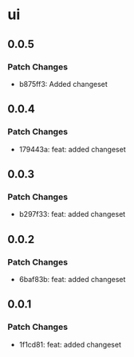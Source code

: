 # ui

## 0.0.5

### Patch Changes

- b875ff3: Added changeset

## 0.0.4

### Patch Changes

- 179443a: feat: added changeset

## 0.0.3

### Patch Changes

- b297f33: feat: added changeset

## 0.0.2

### Patch Changes

- 6baf83b: feat: added changeset

## 0.0.1

### Patch Changes

- 1f1cd81: feat: added changeset
